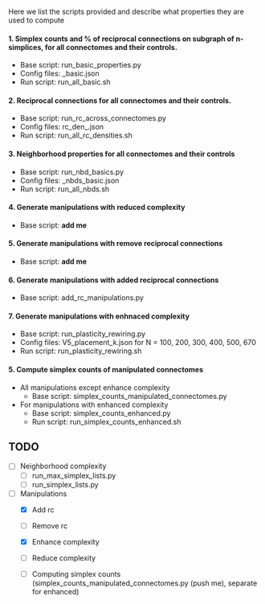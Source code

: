 
Here we list the scripts provided and describe what properties they are used to compute

####  1. Simplex counts and % of reciprocal connections on subgraph of n-simplices, for all connectomes and their controls. 

- Base script:  run_basic_properties.py
- Config files: <connectome>_basic.json
- Run script: run_all_basic.sh  

 ####  2. Reciprocal connections for all connectomes and their controls. 

- Base script: run_rc_across_connectomes.py
- Config files: rc_den_<connectome>.json
- Run script:  run_all_rc_densities.sh 


 ####  3. Neighborhood properties for all connectomes and their controls 

- Base script: run_nbd_basics.py
- Config files: <connectome>_nbds_basic.json
- Run script:  run_all_nbds.sh

####  4. Generate manipulations with reduced complexity 
 - Base script: **add me**
   
####  5. Generate manipulations with remove reciprocal connections 
 - Base script: **add me**

####  6. Generate manipulations with added reciprocal connections 
 - Base script: add_rc_manipulations.py

####  7. Generate manipulations with enhnaced complexity 
 - Base script: run_plasticity_rewiring.py
 - Config files: V5_placement_<N>k.json for N = 100, 200, 300, 400, 500, 670
 - Run script:  run_plasticity_rewiring.sh

####  5. Compute simplex counts of manipulated connectomes
 - All manipulations except enhance complexity
   - Base script: simplex_counts_manipulated_connectomes.py
 - For manipulations with enhanced complexity
   - Base script: simplex_counts_enhanced.py
   - Run script: run_simplex_counts_enhanced.sh



## TODO

- [ ] Neighborhood complexity
  - [ ] run_max_simplex_lists.py
  - [ ] run_simplex_lists.py
- [ ] Manipulations
  - [x] Add rc
  - [ ] Remove rc
  - [x] Enhance complexity
  - [ ] Reduce complexity
  - [ ] Computing simplex counts (simplex_counts_manipulated_connectomes.py (push me), separate for enhanced) 





